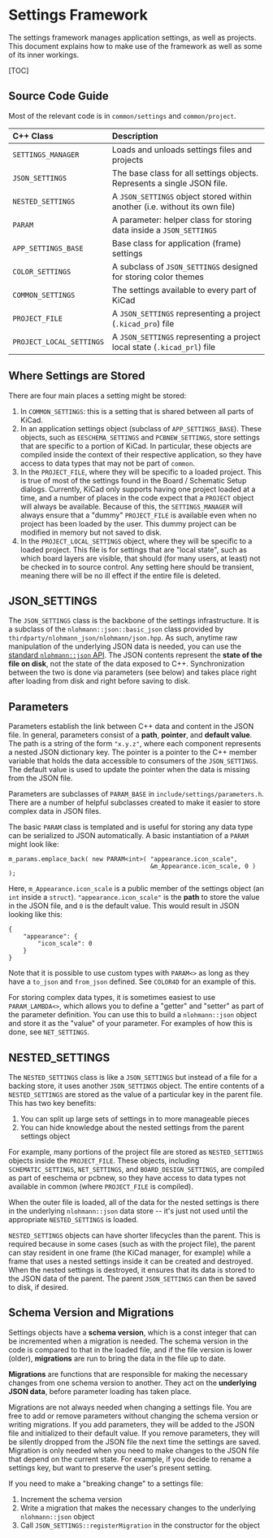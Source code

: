 # Settings Framework

The settings framework manages application settings, as well as projects.  This document explains
how to make use of the framework as well as some of its inner workings.

[TOC]

## Source Code Guide

Most of the relevant code is in `common/settings` and `common/project`.

C++ Class                | Description
:------------------------|:-------------
`SETTINGS_MANAGER`       | Loads and unloads settings files and projects
`JSON_SETTINGS`          | The base class for all settings objects.  Represents a single JSON file.
`NESTED_SETTINGS`        | A `JSON_SETTINGS` object stored within another (i.e. without its own file)
`PARAM`                  | A parameter: helper class for storing data inside a `JSON_SETTINGS`
`APP_SETTINGS_BASE`      | Base class for application (frame) settings
`COLOR_SETTINGS`         | A subclass of `JSON_SETTINGS` designed for storing color themes
`COMMON_SETTINGS`        | The settings available to every part of KiCad
`PROJECT_FILE`           | A `JSON_SETTINGS` representing a project (`.kicad_pro`) file
`PROJECT_LOCAL_SETTINGS` | A `JSON_SETTINGS` representing a project local state (`.kicad_prl`) file

## Where Settings are Stored

There are four main places a setting might be stored:

1) In `COMMON_SETTINGS`: this is a setting that is shared between all parts of KiCad.
2) In an application settings object (subclass of `APP_SETTINGS_BASE`).  These objects, such as
   `EESCHEMA_SETTINGS` and `PCBNEW_SETTINGS`, store settings that are specific to a portion of
   KiCad.  In particular, these objects are compiled inside the context of their respective
   application, so they have access to data types that may not be part of `common`.
3) In the `PROJECT_FILE`, where they will be specific to a loaded project.  This is true of most of
   the settings found in the Board / Schematic Setup dialogs.  Currently, KiCad only supports having
   one project loaded at a time, and a number of places in the code expect that a `PROJECT` object
   will always be available.  Because of this, the `SETTINGS_MANAGER` will always ensure that a
   "dummy" `PROJECT_FILE` is available even when no project has been loaded by the user.  This dummy
   project can be modified in memory but not saved to disk.
4) In the `PROJECT_LOCAL_SETTINGS` object, where they will be specific to a loaded project.  This
   file is for settings that are "local state", such as which board layers are visible, that should
   (for many users, at least) not be checked in to source control.  Any setting here should be
   transient, meaning there will be no ill effect if the entire file is deleted.
   
## JSON_SETTINGS

The `JSON_SETTINGS` class is the backbone of the settings infrastructure.  It is a subclass of the
`nlohmann::json::basic_json` class provided by `thirdparty/nlohmann_json/nlohmann/json.hpp`.  As
such, anytime raw manipulation of the underlying JSON data is needed, you can use the [standard
`nlohmann::json` API](https://nlohmann.github.io/json/api/basic_json/).  The JSON contents represent
the **state of the file on disk**, not the state of the data exposed to C++.  Synchronization
between the two is done via parameters (see below) and takes place right after loading from disk and
right before saving to disk.
   
## Parameters

Parameters establish the link between C++ data and content in the JSON file. In general, parameters
consist of a **path**, **pointer**, and **default value**.  The path is a string of the form
`"x.y.z"`, where each component represents a nested JSON dictionary key.  The pointer is a pointer
to the C++ member variable that holds the data accessible to consumers of the `JSON_SETTINGS`. The
default value is used to update the pointer when the data is missing from the JSON file.

Parameters are subclasses of `PARAM_BASE` in `include/settings/parameters.h`.  There are a number of
helpful subclasses created to make it easier to store complex data in JSON files.

The basic `PARAM` class is templated and is useful for storing any data type can be serialized to
JSON automatically.  A basic instantiation of a `PARAM` might look like:

    m_params.emplace_back( new PARAM<int>( "appearance.icon_scale",
                                           &m_Appearance.icon_scale, 0 ) );
                                           
Here, `m_Appearance.icon_scale` is a public member of the settings object (an `int` inside a
`struct`).  `"appearance.icon_scale"` is the **path** to store the value in the JSON file, and `0`
is the default value.  This would result in JSON looking like this:

    {
        "appearance": {
            "icon_scale": 0
        }
    }

Note that it is possible to use custom types with `PARAM<>` as long as they have a `to_json` and
`from_json` defined.  See `COLOR4D` for an example of this.

For storing complex data types, it is sometimes easiest to use `PARAM_LAMBDA<>`, which allows you
to define a "getter" and "setter" as part of the parameter definition.  You can use this to build
a `nlohmann::json` object and store it as the "value" of your parameter.  For examples of how this
is done, see `NET_SETTINGS`.

## NESTED_SETTINGS

The `NESTED_SETTINGS` class is like a `JSON_SETTINGS` but instead of a file for a backing store, it
uses another `JSON_SETTINGS` object.  The entire contents of a `NESTED_SETTINGS` are stored as the
value of a particular key in the parent file.  This has two key benefits:

1) You can split up large sets of settings in to more manageable pieces
2) You can hide knowledge about the nested settings from the parent settings object

For example, many portions of the project file are stored as `NESTED_SETTINGS` objects inside the
`PROJECT_FILE`.  These objects, including `SCHEMATIC_SETTINGS`, `NET_SETTINGS`, and 
`BOARD_DESIGN_SETTINGS`, are compiled as part of eeschema or pcbnew, so they have access to data
types not available in common (where `PROJECT_FILE` is compiled).

When the outer file is loaded, all of the data for the nested settings is there in the underlying
`nlohmann::json` data store -- it's just not used until the appropriate `NESTED_SETTINGS` is loaded.

`NESTED_SETTINGS` objects can have shorter lifecycles than the parent.  This is required because in
some cases (such as with the project file), the parent can stay resident in one frame (the KiCad
manager, for example) while a frame that uses a nested settings inside it can be created and
destroyed.  When the nested settings is destroyed, it ensures that its data is stored to the JSON
data of the parent.  The parent `JSON_SETTINGS` can then be saved to disk, if desired.

## Schema Version and Migrations

Settings objects have a **schema version**, which is a const integer that can be incremented when a
migration is needed.  The schema version in the code is compared to that in the loaded file, and if
the file version is lower (older), **migrations** are run to bring the data in the file up to date.

**Migrations** are functions that are responsible for making the necessary changes from one schema
version to another.  They act on the **underlying JSON data**, before parameter loading has taken
place.

Migrations are not always needed when changing a settings file.  You are free to add or remove
parameters without changing the schema version or writing migrations.  If you add parameters, they
will be added to the JSON file and initialized to their default value.  If you remove parameters,
they will be silently dropped from the JSON file the next time the settings are saved.  Migration is
only needed when you need to make changes to the JSON file that depend on the current state.  For
example, if you decide to rename a settings key, but want to preserve the user's present setting.

If you need to make a "breaking change" to a settings file:

1) Increment the schema version
2) Write a migration that makes the necessary changes to the underlying `nlohmann::json` object
3) Call `JSON_SETTINGS::registerMigration` in the constructor for the object

